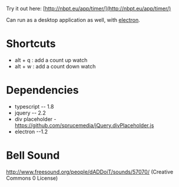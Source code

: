Try it out here: [http://nbpt.eu/app/timer/](http://nbpt.eu/app/timer/)

Can run as a desktop application as well, with [electron](http://electron.atom.io/).


Shortcuts
=========


- alt + q : add a count up watch
- alt + w : add a count down watch


Dependencies
============


- typescript -- 1.8
- jquery -- 2.2
- div placeholder - https://github.com/sprucemedia/jQuery.divPlaceholder.js
- electron --1.2


Bell Sound
==========

http://www.freesound.org/people/dADDoiT/sounds/57070/   (Creative Commons 0 License)
